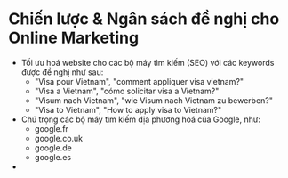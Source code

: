 # Chiến lược & Ngân sách đề nghị cho Online Marketing

* Tối ưu hoá website cho các bộ máy tìm kiếm (SEO) với các keywords được đề nghị như sau:
    * "Visa pour Vietnam", "comment appliquer visa vietnam?"
    * "Visa a Vietnam", "cómo solicitar visa a Vietnam?"
    * "Visum nach Vietnam", "wie Visum nach Vietnam zu bewerben?"
    * "Visa to Vietnam", "How to apply visa to Vietnam?"
* Chú trọng các bộ máy tìm kiếm địa phương hoá của Google, như:
    * google.fr
    * google.co.uk
    * google.de
    * google.es
* 

